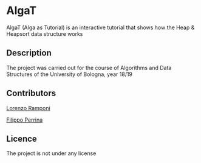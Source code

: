 ﻿# AlgaT
AlgaT (Alga as Tutorial) is an interactive tutorial that shows how the Heap & Heapsort data structure works

## Description
The project was carried out for the course of Algorithms and Data Structures of the University of Bologna, year 18/19
## Contributors
[Lorenzo Ramponi](https://github.com/Rampo99)

[Filippo Perrina](https://github.com/Perghio)


## Licence
The project is not under any license
